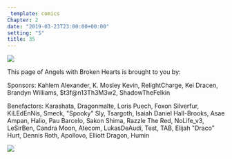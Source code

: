 ```yaml
---
_template: comics
Chapter: 2
date: "2019-03-23T23:00:00+00:00"
setting: "S"
title: 35
---
```


![](</uploads/L 3.png>)

This page of Angels with Broken Hearts is brought to you by:

Sponsors: Kahlem Alexander, K. Mosley Kevin, RelightCharge, Kei Dracen, Brandyn Williams, $t3f@n13Th3M3w2, ShadowTheFelkin

Benefactors: Karashata, Dragonmalte, Loris Puech, Foxon Silverfur, KiLEdEnNis, Smeck, "Spooky" Sly, Tsargoth, Isaiah Daniel Hall-Brooks, Asae Ampan, Halio, Pau Barcelo, Sakon Shima, Razzle The Red, NoLife_v3, LeSirBen, Candra Moon, Atecom, LukasDeAudi, Test, TAB, Elijah "Draco" Hurt, Dennis Roth, Apollovo, Elliott Dragon, Humin

![](/uploads/patreon-banner.jpg)
